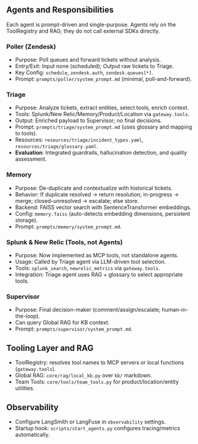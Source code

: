 ## Agents and Responsibilities

Each agent is prompt-driven and single-purpose. Agents rely on the ToolRegistry and RAG; they do not call external SDKs directly.

### Poller (Zendesk)
- Purpose: Poll queues and forward tickets without analysis.
- Entry/Exit: Input none (scheduled); Output raw tickets to Triage.
- Key Config: `schedule`, `zendesk.auth`, `zendesk.queues[*]`.
- Prompt: `prompts/poller/system_prompt.md` (minimal, poll-and-forward).

### Triage
- Purpose: Analyze tickets, extract entities, select tools, enrich context.
- Tools: Splunk/New Relic/Memory/Product/Location via `gateway.tools`.
- Output: Enriched payload to Supervisor; no final decisions.
- Prompt: `prompts/triage/system_prompt.md` (uses glossary and mapping to tools).
- Resources: `resources/triage/incident_types.yaml`, `resources/triage/glossary.yaml`.
- **Evaluation**: Integrated guardrails, hallucination detection, and quality assessment.

### Memory
- Purpose: De-duplicate and contextualize with historical tickets.
- Behavior: If duplicate resolved → return resolution; in-progress → merge; closed-unresolved → escalate; else store.
- Backend: FAISS vector search with SentenceTransformer embeddings.
- Config: `memory.faiss` (auto-detects embedding dimensions, persistent storage).
- Prompt: `prompts/memory/system_prompt.md`.

### Splunk & New Relic (Tools, not Agents)
- Purpose: Now implemented as MCP tools, not standalone agents.
- Usage: Called by Triage agent via LLM-driven tool selection.
- Tools: `splunk_search`, `newrelic_metrics` via `gateway.tools`.
- Integration: Triage agent uses RAG + glossary to select appropriate tools.

### Supervisor
- Purpose: Final decision-maker (comment/assign/escalate; human-in-the-loop).
- Can query Global RAG for KB context.
- Prompt: `prompts/supervisor/system_prompt.md`.

## Tooling Layer and RAG
- ToolRegistry: resolves tool names to MCP servers or local functions (`gateway.tools`).
- Global RAG: `core/rag/local_kb.py` over `kb/` markdown.
- Team Tools: `core/tools/team_tools.py` for product/location/entity utilities.

## Observability
- Configure LangSmith or LangFuse in `observability` settings.
- Startup hook: `scripts/start_agents.py` configures tracing/metrics automatically.


